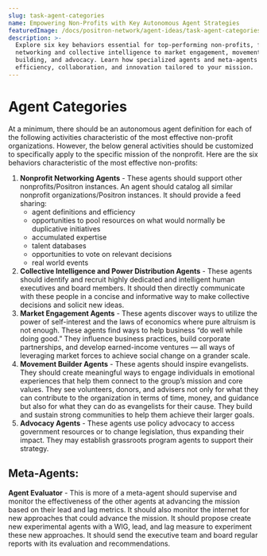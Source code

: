 ```yaml
---
slug: task-agent-categories
name: Empowering Non-Profits with Key Autonomous Agent Strategies
featuredImage: /docs/positron-network/agent-ideas/task-agent-categories.jpg
description: >-
  Explore six key behaviors essential for top-performing non-profits, from
  networking and collective intelligence to market engagement, movement
  building, and advocacy. Learn how specialized agents and meta-agents drive
  efficiency, collaboration, and innovation tailored to your mission.
---
```

# Agent Categories

At a minimum, there should be an autonomous agent definition for each of the following activities characteristic of the most effective non-profit organizations.  However, the below general activities should be customized to specifically apply to the specific mission of the nonprofit.  Here are the six behaviors characteristic of the most effective non-profits:

1. **Nonprofit Networking Agents** - These agents should support other nonprofits/Positron instances. An agent should catalog all similar nonprofit organizations/Positron instances.  It should provide a feed sharing:
   - agent definitions and efficiency 
   - opportunities to pool resources on what would normally be duplicative initiatives
   - accumulated expertise
   - talent databases
   - opportunities to vote on relevant decisions
   - real world events
2. **Collective Intelligence and Power Distribution Agents** - These agents should identify and recruit highly dedicated and intelligent human executives and board members. It should then directly communicate with these people in a concise and informative way to make collective decisions and solicit new ideas.
3. **Market Engagement Agents** - These agents discover ways to utilize the power of self-interest and the laws of economics where pure altruism is not enough. These agents find ways to help business “do well while doing good.” They influence business practices, build corporate partnerships, and develop earned-income ventures — all ways of leveraging market forces to achieve social change on a grander scale.
4. **Movement Builder Agents** - These agents should inspire evangelists. They should create meaningful ways to engage individuals in emotional experiences that help them connect to the group’s mission and core values. They see volunteers, donors, and advisers not only for what they can contribute to the organization in terms of time, money, and guidance but also for what they can do as evangelists for their cause. They build and sustain strong communities to help them achieve their larger goals.
5. **Advocacy Agents** - These agents use policy advocacy to access government resources or to change legislation, thus expanding their impact. They may establish grassroots program agents to support their strategy.

## Meta-Agents:

**Agent Evaluator** - This is more of a meta-agent should supervise and monitor the effectiveness of the other agents at advancing the mission based on their lead and lag metrics.  It should also monitor the internet for new approaches that could advance the mission. It should propose create new experimental agents with a WIG, lead, and lag measure to experiment these new approaches.  It should send the executive team and board regular reports with its evaluation and recommendations.

